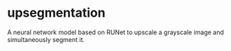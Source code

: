 # upsegmentation

A neural network model based on RUNet to upscale a grayscale image and simultaneously segment it.


